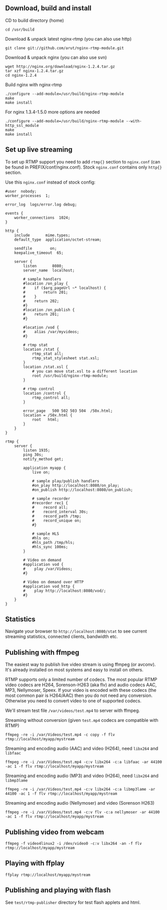 ## Download, build and install

CD to build directory (home)

    cd /usr/build

Download & unpack latest nginx-rtmp (you can also use http)

    git clone git://github.com/arut/nginx-rtmp-module.git

Download & unpack nginx (you can also use svn)

    wget http://nginx.org/download/nginx-1.2.4.tar.gz
    tar xzf nginx-1.2.4.tar.gz
    cd nginx-1.2.4

Build nginx with nginx-rtmp

    ./configure --add-module=/usr/build/nginx-rtmp-module
    make
    make install

For nginx 1.3.4-1.5.0 more options are needed

    ./configure --add-module=/usr/build/nginx-rtmp-module --with-http_ssl_module
    make
    make install

## Set up live streaming

To set up RTMP support you need to add `rtmp{}` section to `nginx.conf` (can be found in PREFIX/conf/nginx.conf). Stock `nginx.conf` contains only `http{}` section.

Use this `nginx.conf` instead of stock config:

    #user  nobody;
    worker_processes  1;
    
    error_log  logs/error.log debug;
    
    events {
        worker_connections  1024;
    }

    http {
        include       mime.types;
        default_type  application/octet-stream;
    
        sendfile        on;
        keepalive_timeout  65;

        server {
            listen       8080;
            server_name  localhost;
    
            # sample handlers
            #location /on_play {
            #    if ($arg_pageUrl ~* localhost) {
            #        return 201;
            #    }
            #    return 202;
            #}
            #location /on_publish {
            #    return 201;
            #}
    
            #location /vod {
            #    alias /var/myvideos;
            #}
    
            # rtmp stat
            location /stat {
                rtmp_stat all;
                rtmp_stat_stylesheet stat.xsl;
            }
            location /stat.xsl {
                # you can move stat.xsl to a different location
                root /usr/build/nginx-rtmp-module;
            }
    
            # rtmp control
            location /control {
                rtmp_control all;
            }

            error_page   500 502 503 504  /50x.html;
            location = /50x.html {
                root   html;
            }
        }
    }

    rtmp {
        server {
            listen 1935;
            ping 30s;
            notify_method get;
    
            application myapp {
                live on;
    
                # sample play/publish handlers
                #on_play http://localhost:8080/on_play;
                #on_publish http://localhost:8080/on_publish;
    
                # sample recorder
                #recorder rec1 {
                #    record all;
                #    record_interval 30s;
                #    record_path /tmp;
                #    record_unique on;
                #}

                # sample HLS
                #hls on;
                #hls_path /tmp/hls;
                #hls_sync 100ms;
            }

            # Video on demand
            #application vod {
            #    play /var/Videos;
            #}

            # Video on demand over HTTP
            #application vod_http {
            #    play http://localhost:8080/vod/;
            #}
        }
    }

## Statistics

Navigate your browser to `http://localhost:8080/stat` to see current
streaming statistics, connected clients, bandwidth etc.

## Publishing with ffmpeg

The easiest way to publish live video stream is using ffmpeg (or avconv).
It's already installed on most systems and easy to install on others.

RTMP supports only a limited number of codecs. The most popular RTMP video
codecs are H264, Sorenson-H263 (aka flv) and audio codecs AAC, MP3,
Nellymoser, Speex. If your video is encoded with these codecs
(the most common pair is H264/AAC) then you do not need any conversion.
Otherwise you need to convert video to one of supported codecs.

We'll stream test file `/var/videos/test.mp4` to server with ffmpeg.

Streaming without conversion (given `test.mp4` codecs are compatible with RTMP)

    ffmpeg -re -i /var/Videos/test.mp4 -c copy -f flv rtmp://localhost/myapp/mystream

Streaming and encoding audio (AAC) and video (H264), need `libx264` and `libfaac`

    ffmpeg -re -i /var/Videos/test.mp4 -c:v libx264 -c:a libfaac -ar 44100 -ac 1 -f flv rtmp://localhost/myapp/mystream

Streaming and encoding audio (MP3) and video (H264), need `libx264` and `libmp3lame`

    ffmpeg -re -i /var/Videos/test.mp4 -c:v libx264 -c:a libmp3lame -ar 44100 -ac 1 -f flv rtmp://localhost/myapp/mystream

Streaming and encoding audio (Nellymoser) and video (Sorenson H263)

    ffmpeg -re -i /var/Videos/test.mp4 -c:v flv -c:a nellymoser -ar 44100 -ac 1 -f flv rtmp://localhost/myapp/mystream

## Publishing video from webcam

    ffmpeg -f video4linux2 -i /dev/video0 -c:v libx264 -an -f flv rtmp://localhost/myapp/mystream

## Playing with ffplay

    ffplay rtmp://localhost/myapp/mystream

## Publishing and playing with flash

See `test/rtmp-publisher` directory for test flash applets and html.